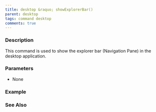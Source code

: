 ```yaml
---
title: desktop &raquo; showExplorerBar()
parent: desktop
tags: command desktop
comments: true
---
```

### Description

This command is used to show the explorer bar (Navigation Pane) in the desktop application.

### Parameters
- None
### Example

### See Also